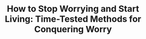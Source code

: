 ---
title: "How to Stop Worrying and Start Living: Time-Tested Methods for Conquering Worry"
authors:
- Dale Carnegie
year: 1944
goodreads: 4865
rating: 4
tags:
- Self-help
- Psychology
---